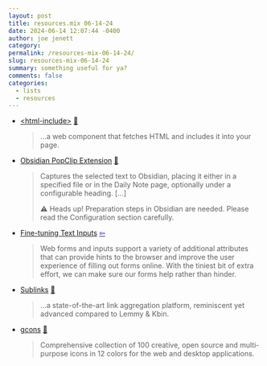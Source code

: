 ```yaml
---
layout: post
title: resources.mix 06-14-24
date: 2024-06-14 12:07:44 -0400
author: joe jenett
category: 
permalink: /resources-mix-06-14-24/
slug: resources-mix-06-14-24
summary: something useful for ya?
comments: false
categories:
  - lists
  - resources
---
```

<ul class="links">
	<li><a title="html-include-element - npm" href="https://www.npmjs.com/package//html-include-element">&lt;html-include&gt;</a> <a href="https://pinboard.in/u:roger">📌</a><blockquote><p>...a web component that fetches HTML and includes it into your page.</p></blockquote></li>
	<li><a title="Obsidian — PopClip Extensions" href="https://www.popclip.app/extensions/x/wfhk0x">Obsidian PopClip Extension</a> <a href="https://pinboard.in/u:donovanwatts">📌</a><blockquote><p>Captures the selected text to Obsidian, placing it either in a specified file or in the Daily Note page, optionally under a configurable heading. [...]</p><p>⚠️ Heads up! Preparation steps in Obsidian are needed. Please read the Configuration section carefully.</p></blockquote></li>
	<li><a title="Fine-tuning Text Inputs" href="https://garrettdimon.com/journal/posts/fine-tuning-text-inputs">Fine-tuning Text Inputs</a>  <a title="source" href="https://adactio.com/links/21191"><span style="color:blue;">&#8678;</span></a><blockquote><p>Web forms and inputs support a variety of additional attributes that can provide hints to the browser and improve the user experience of filling out forms online. With the tiniest bit of extra effort, we can make sure our forms help rather than hinder.</p></blockquote></li>
	<li><a title="Sublinks" href="https://sublinks.org/">Sublinks</a> <a href="https://pinboard.in/u:mikael">📌</a><blockquote><p>...a state-of-the-art link aggregation platform, reminiscent yet advanced compared to Lemmy &amp; Kbin.</p></blockquote></li>
	<li><a title="free all-purpose icons for UI designers and web developers" href="https://greepit.com/open-source-icons-gcons/index.htm">gcons</a> <a href="https://pinboard.in/u:fileformat">📌</a><blockquote><p>Comprehensive collection of 100 creative, open source and multi-purpose icons in 12 colors for the web and desktop applications.</p></blockquote></li>
</ul>

<a href="https://brid.gy/publish/mastodon"></a>